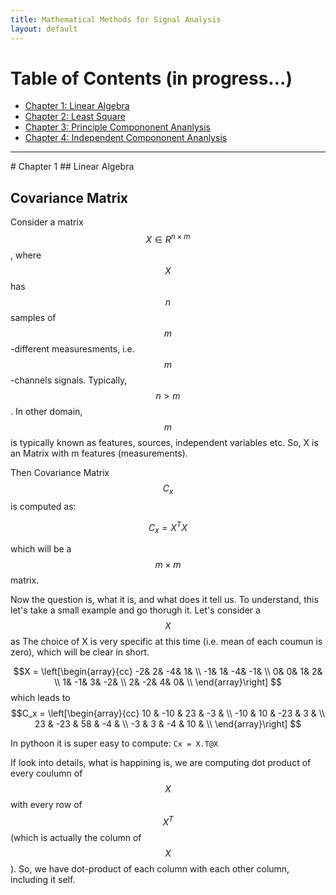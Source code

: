 ```yaml
---
title: Mathematical Methods for Signal Analysis
layout: default
---
```

<!--<script src='https://cdnjs.cloudflare.com/ajax/libs/mathjax/2.7.4/MathJax.js?config=default'></script> -->

# Table of Contents (in progress...)
* [Chapter 1: Linear Algebra](#chapter-1)
* [Chapter 2: Least Square](#chapter-1)
* [Chapter 3: Principle Compononent Ananlysis](#chapter-1)
* [Chapter 4: Independent Compononent Ananlysis](#chapter-1)

<hr>
# Chapter 1
## Linear Algebra


## Covariance Matrix
Consider a matrix $$X \in R^{n\times m}$$, where $$X$$ has $$n$$ samples of $$m$$-different measuresments, i.e. $$m$$-channels signals. Typically, $$n>m$$. In other domain, $$m$$ is typically known as features, sources, independent variables etc. So, X is an Matrix with m features (measurements).

Then Covariance Matrix $$C_x$$ is computed as:

$$C_x =  X^TX$$

which will be a $$m \times m$$ matrix.

Now the question is, what it is, and what does it tell us. To understand, this let's take a small example and go thorugh it. Let's consider a $$X$$ as
The choice of X is very specific at this time (i.e. mean of each coumun is zero), which will be clear in short.

$$X = 
  \left[\begin{array}{cc} 
  -2&  2& -4&  1&  \\
  -1&  1& -4& -1&  \\
   0&  0&  1&  2&  \\
   1& -1&  3& -2&  \\
   2& -2&  4&  0&  \\
  \end{array}\right]
$$
which leads to  $$C_x = 
  \left[\begin{array}{cc} 
   10 & -10 &  23 & -3 &  \\
  -10 &  10 & -23 &  3 &  \\
   23 & -23 &  58 & -4 &  \\
  -3  &  3  & -4  &  10 &  \\
  \end{array}\right]
$$

In pythoon it is super easy to compute: ```Cx = X.T@X```

If look into details, what is happining is, we are computing dot product of every coulumn of $$X$$ with every row of $$X^T$$ (which is actually the column of $$X$$).
So, we have dot-product of each column with each other column, including it self. 




<!--
<hr>
# Chapter 2
-->

